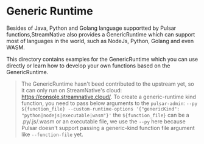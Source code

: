 # Generic Runtime

Besides of Java, Python and Golang language supportted by Pulsar functions,StreamNative also provides a GenericRuntime which can support most of languages in the world, such as NodeJs, Python, Golang and even WASM.

This directory contains examples for the GenericRuntime which you can use directly or learn how to develop your own functions based on the GenericRuntime.

> The GenericRuntime hasn't beed contributed to the upstream yet, so it can only run on StreamNative's cloud: https://console.streamnative.cloud/.
> To create a generic-runtime kind function, you need to pass below arguments to the `pulsar-admin`:
> `--py ${function_file} --custom-runtime-options '{"genericKind": "python|nodejs|executable|wasm"}'`
> the `${function_file}` can be a .py/.js/.wasm or an executable file, we use the `--py` here because Pulsar doesn't support passing a generic-kind function file argument like `--function-file` yet.